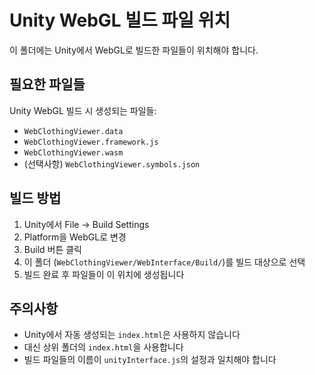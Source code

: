 # Unity WebGL 빌드 파일 위치

이 폴더에는 Unity에서 WebGL로 빌드한 파일들이 위치해야 합니다.

## 필요한 파일들

Unity WebGL 빌드 시 생성되는 파일들:
- `WebClothingViewer.data`
- `WebClothingViewer.framework.js`
- `WebClothingViewer.wasm`
- (선택사항) `WebClothingViewer.symbols.json`

## 빌드 방법

1. Unity에서 File → Build Settings
2. Platform을 WebGL로 변경
3. Build 버튼 클릭
4. 이 폴더 (`WebClothingViewer/WebInterface/Build/`)를 빌드 대상으로 선택
5. 빌드 완료 후 파일들이 이 위치에 생성됩니다

## 주의사항

- Unity에서 자동 생성되는 `index.html`은 사용하지 않습니다
- 대신 상위 폴더의 `index.html`을 사용합니다
- 빌드 파일들의 이름이 `unityInterface.js`의 설정과 일치해야 합니다